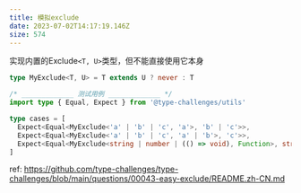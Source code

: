 ```yaml
---
title: 模拟exclude
date: 2023-07-02T14:17:19.146Z
size: 574
---
```

实现内置的Exclude`<T, U>`类型，但不能直接使用它本身

```ts
type MyExclude<T, U> = T extends U ? never : T

/* _____________ 测试用例 _____________ */
import type { Equal, Expect } from '@type-challenges/utils'

type cases = [
  Expect<Equal<MyExclude<'a' | 'b' | 'c', 'a'>, 'b' | 'c'>>,
  Expect<Equal<MyExclude<'a' | 'b' | 'c', 'a' | 'b'>, 'c'>>,
  Expect<Equal<MyExclude<string | number | (() => void), Function>, string |number>>,
]
```


ref:
https://github.com/type-challenges/type-challenges/blob/main/questions/00043-easy-exclude/README.zh-CN.md
